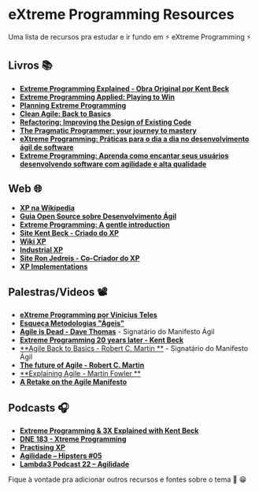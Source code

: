 # eXtreme Programming Resources

Uma lista de recursos pra estudar e ir fundo em ⚡ eXtreme Programming ⚡


## Livros 📚

- [**Extreme Programming Explained - Obra Original por Kent Beck**](https://www.amazon.com.br/dp/B00N1ZN6C0)
- [**Extreme Programming Applied: Playing to Win**](https://www.amazon.com/gp/product/0201616408)
- [**Planning Extreme Programming**](https://www.amazon.com/-/pt/dp/0201710919)
- [**Clean Agile: Back to Basics**](https://www.amazon.com.br/Clean-Agile-Robert-C-Martin/dp/0135781868)
- [**Refactoring: Improving the Design of Existing Code**](https://www.amazon.com.br/Refactoring-Improving-Existing-Addison-Wesley-Signature-ebook/dp/B07LCM8RG2)
- [**The Pragmatic Programmer: your journey to mastery**](https://www.amazon.com.br/Pragmatic-Programmer-journey-mastery-Anniversary-ebook/dp/B07VRS84D1)
- [**eXtreme Programming: Práticas para o dia a dia no desenvolvimento ágil de software**](https://www.amazon.com.br/eXtreme-Programming-Pr%C3%A1ticas-desenvolvimento-software-ebook/dp/B019NG6I9S)
- [**Extreme Programming: Aprenda como encantar seus usuários desenvolvendo software com agilidade e alta qualidade**](https://www.amazon.com.br/Extreme-Programming-desenvolvendo-agilidade-qualidade-ebook/dp/B072HTNYTD)

## Web 🌐 
- [**XP na Wikipedia**](https://pt.wikipedia.org/wiki/Programa%C3%A7%C3%A3o_extrema)
- [**Guia Open Source sobre Desenvolvimento Ágil**](https://www.desenvolvimentoagil.com.br/xp/)
- [**Extreme Programming: A gentle introduction**](https://www.amazon.com.br/dp/B00N1ZN6C0)
- [**Site Kent Beck - Criado do XP**](https://www.kentbeck.com/)
- [**Wiki XP**](http://wiki.c2.com/?ExtremeProgramming)
- [**Industrial XP**](http://www.industrialxp.org/)
- [**Site Ron Jedreis - Co-Criador do XP**](https://ronjeffries.com/categories/xprogramming/)
- [**XP Implementations**](http://wiki.c2.com/?ExtremeProgrammingImplementationIssues)


## Palestras/Videos 📽️ 
- [**eXtreme Programming por Vinicius Teles**](https://www.youtube.com/watch?v=pKbmKGHDssc)
- [**Esqueça Metodologias "Ágeis"**](https://www.youtube.com/watch?v=xjjX3R2WuoM)
- [**Agile is Dead - Dave Thomas**](https://www.youtube.com/watch?v=a-BOSpxYJ9M) - Signatário do Manifesto Ágil
- [**Extreme Programming 20 years later - Kent Beck**](https://www.youtube.com/watch?v=cGuTmOUdFbo) 
- [**Agile Back to Basics - Robert C. Martin **](https://www.youtube.com/watch?v=4JihsBOBbdI) - Signatário do Manifesto Ágil
- [**The future of Agile - Robert C. Martin**](https://www.youtube.com/watch?v=FedQ2NlgxMI) 
- [**Explaining Agile - Martin Fowler **](https://www.youtube.com/watch?v=GE6lbPLEAzc)
- [**A Retake on the Agile Manifesto**](https://www.youtube.com/watch?v=zNvmjPzdqKc)

## Podcasts 🎧

- [**Extreme Programming & 3X Explained with Kent Beck**](https://theagilerevolution.com/2020/02/20/episode-180-extreme-programming-3x-explained-with-kent-beck/)
- [**DNE 183 - Xtreme Programming**](https://devnaestrada.com.br/2018/11/29/xtreme-programming.html)
- [**Practising XP**](https://open.spotify.com/show/5RPx3sbsq3JRtq4mmS7mGc)
- [**Agilidade – Hipsters #05**](https://open.spotify.com/episode/1cw9asq1dE8XORgoKXi26M?si=6CR5JmzbQr6z3_kF8J736Q)
- [**Lambda3 Podcast 22 – Agilidade**](https://open.spotify.com/episode/4F6Z4LOSVvSGW5hfAvyg2q?si=p5YqiAytS7KGUNOzDD1FPA)

Fique à vontade pra adicionar outros recursos e fontes sobre o tema 🚀 😁





